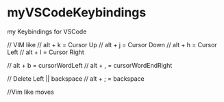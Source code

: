 # myVSCodeKeybindings
my Keybindings for VSCode


// VIM like 
// alt + k = Cursor Up
// alt + j = Cursor Down
// alt + h = Cursor Left
// alt + l = Cursor Right

// alt + b  = cursorWordLeft
// alt + , = cursorWordEndRight

// Delete Left || backspace
// alt + ; = backspace 

//Vim like moves

